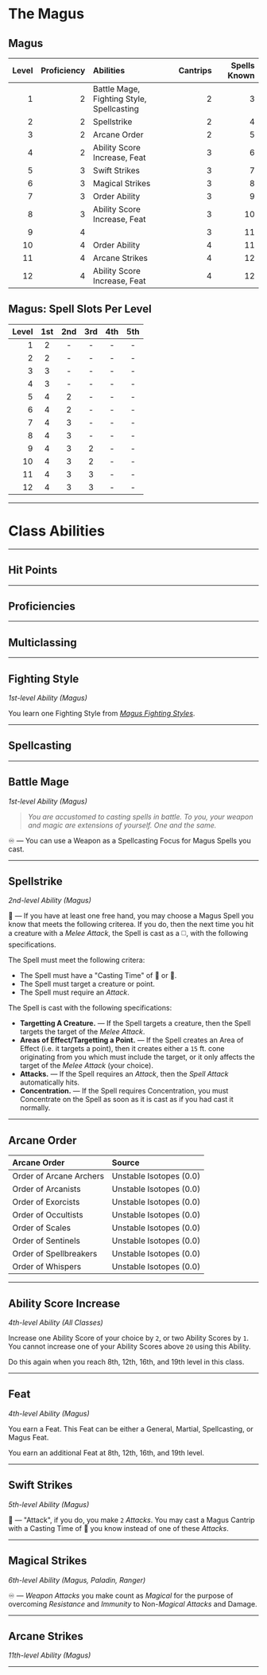 # The Magus

## Magus

| Level | Proficiency | Abilities                                 | Cantrips | Spells Known |
|------:|------------:|:------------------------------------------|---------:|-------------:|
|     1 |           2 | Battle Mage, Fighting Style, Spellcasting |        2 |            3 |
|     2 |           2 | Spellstrike                               |        2 |            4 |
|     3 |           2 | Arcane Order                              |        2 |            5 |
|     4 |           2 | Ability Score Increase, Feat              |        3 |            6 |
|     5 |           3 | Swift Strikes                             |        3 |            7 |
|     6 |           3 | Magical Strikes                           |        3 |            8 |
|     7 |           3 | Order Ability                             |        3 |            9 |
|     8 |           3 | Ability Score Increase, Feat              |        3 |           10 |
|     9 |           4 |                                           |        3 |           11 |
|    10 |           4 | Order Ability                             |        4 |           11 |
|    11 |           4 | Arcane Strikes                            |        4 |           12 |
|    12 |           4 | Ability Score Increase, Feat              |        4 |           12 |

## Magus: Spell Slots Per Level

| Level | 1st | 2nd | 3rd | 4th | 5th |
|------:|:---:|:---:|:---:|:---:|:---:|
|     1 |  2  |  -  |  -  |  -  |  -  |
|     2 |  2  |  -  |  -  |  -  |  -  |
|     3 |  3  |  -  |  -  |  -  |  -  |
|     4 |  3  |  -  |  -  |  -  |  -  |
|     5 |  4  |  2  |  -  |  -  |  -  |
|     6 |  4  |  2  |  -  |  -  |  -  |
|     7 |  4  |  3  |  -  |  -  |  -  |
|     8 |  4  |  3  |  -  |  -  |  -  |
|     9 |  4  |  3  |  2  |  -  |  -  |
|    10 |  4  |  3  |  2  |  -  |  -  |
|    11 |  4  |  3  |  3  |  -  |  -  |
|    12 |  4  |  3  |  3  |  -  |  -  |

---

# Class Abilities

---

## Hit Points

---

## Proficiencies

---

## Multiclassing

---

## Fighting Style
*1st-level Ability (Magus)*  

You learn one Fighting Style from [*Magus Fighting Styles*][MF].

---

## Spellcasting

---

## Battle Mage
*1st-level Ability (Magus)*

> *You are accustomed to casting spells in battle. To you, your weapon and magic are extensions of yourself. One and the same.*

♾️ — You can use a Weapon as a Spellcasting Focus for Magus Spells you cast.

---

## Spellstrike
*2nd-level Ability (Magus)*

🔵 — If you have at least one free hand, you may choose a Magus Spell you know that meets the following criterea. If you do, then the next time you hit a creature with a *Melee Attack*, the Spell is cast as a ◻️, with the following specifications.

The Spell must meet the following critera:
* The Spell must have a "Casting Time" of 🔷 or 🔵.
* The Spell must target a creature or point.
* The Spell must require an *Attack*.

The Spell is cast with the following specifications:
* **Targetting A Creature.** — If the Spell targets a creature, then the Spell targets the target of the *Melee Attack*.
* **Areas of Effect/Targetting a Point.** — If the Spell creates an Area of Effect (i.e. it targets a point), then it creates either a `15` ft. cone originating from you which must include the target, or it only affects the target of the *Melee Attack* (your choice).
* **Attacks.** — If the Spell requires an *Attack*, then the *Spell Attack* automatically hits.
* **Concentration.** — If the Spell requires Concentration, you must Concentrate on the Spell as soon as it is cast as if you had cast it normally.

---

## Arcane Order

| Arcane Order            | Source                  |
|:------------------------|:------------------------|
| Order of Arcane Archers | Unstable Isotopes (0.0) |
| Order of Arcanists      | Unstable Isotopes (0.0) |
| Order of Exorcists      | Unstable Isotopes (0.0) |
| Order of Occultists     | Unstable Isotopes (0.0) |
| Order of Scales         | Unstable Isotopes (0.0) |
| Order of Sentinels      | Unstable Isotopes (0.0) |
| Order of Spellbreakers  | Unstable Isotopes (0.0) |
| Order of Whispers       | Unstable Isotopes (0.0) |

---

## Ability Score Increase
*4th-level Ability (All Classes)*

Increase one Ability Score of your choice by `2`, or two Ability Scores by `1`. You cannot increase one of your Ability Scores above `20` using this Ability.

Do this again when you reach 8th, 12th, 16th, and 19th level in this class.

---

## Feat
*4th-level Ability (Magus)*

You earn a Feat. This Feat can be either a General, Martial, Spellcasting, or Magus Feat.

You earn an additional Feat at 8th, 12th, 16th, and 19th level.

---

## Swift Strikes
*5th-level Ability (Magus)*  

🔷 — "Attack", if you do, you make `2` *Attacks*. You may cast a Magus Cantrip with a Casting Time of 🔷 you know instead of one of these *Attacks*.

---

## Magical Strikes
*6th-level Ability (Magus, Paladin, Ranger)*  

♾️ — *Weapon Attacks* you make count as *Magical* for the purpose of overcoming *Resistance* and *Immunity* to Non-*Magical* *Attacks* and Damage.

---

## Arcane Strikes
*11th-level Ability (Magus)*  

<!--
int/long rest: the magus can make 1 attack + cast any magus spell of 1st level or higher they know.
-->

---

[MF]: ./Magus%20Fighting%20Styles.md
